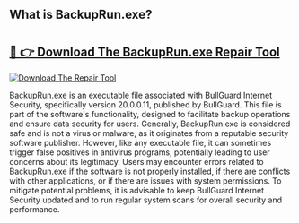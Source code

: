 ## What is BackupRun.exe? 

# <h2><a href="https://exedetect.com/download.php?BackupRun.exe">🔗 👉 Download The BackupRun.exe Repair Tool</a></h2>

[![Download The Repair Tool](https://exedetect.com/download-button.jpg)](https://exedetect.com/download.php?BackupRun.exe)

BackupRun.exe is an executable file associated with BullGuard Internet Security, specifically version 20.0.0.11, published by BullGuard. This file is part of the software's functionality, designed to facilitate backup operations and ensure data security for users. Generally, BackupRun.exe is considered safe and is not a virus or malware, as it originates from a reputable security software publisher. However, like any executable file, it can sometimes trigger false positives in antivirus programs, potentially leading to user concerns about its legitimacy. Users may encounter errors related to BackupRun.exe if the software is not properly installed, if there are conflicts with other applications, or if there are issues with system permissions. To mitigate potential problems, it is advisable to keep BullGuard Internet Security updated and to run regular system scans for overall security and performance.